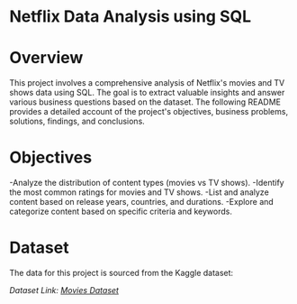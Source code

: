 # Netflix Data Analysis using SQL

# Overview
This project involves a comprehensive analysis of Netflix's movies and TV shows data using SQL. The goal is to extract valuable insights and answer various business questions based on the dataset. The following README provides a detailed account of the project's objectives, business problems, solutions, findings, and conclusions.

# Objectives
-Analyze the distribution of content types (movies vs TV shows).
-Identify the most common ratings for movies and TV shows.
-List and analyze content based on release years, countries, and durations.
-Explore and categorize content based on specific criteria and keywords.

# Dataset
The data for this project is sourced from the Kaggle dataset:

*Dataset Link: [Movies Dataset](https://www.kaggle.com/datasets/shivamb/netflix-shows?resource=download)*

